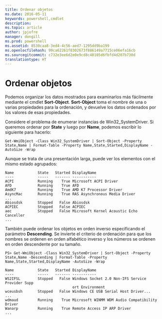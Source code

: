 ```yaml
---
title: Ordenar objetos
ms.date: 2016-05-11
keywords: powershell,cmdlet
description: 
ms.topic: article
author: jpjofre
manager: dongill
ms.prod: powershell
ms.assetid: 8530caa8-3ed4-4c56-aed7-1295dd9ba199
ms.openlocfilehash: 99ca62261f8302673f886149a7715ce06efa16cb
ms.sourcegitcommit: c732e3ee6d2e0e9cd8c40105d6fbfd4d207b730d
translationtype: HT
---
```

# <a name="sorting-objects"></a>Ordenar objetos
Podemos organizar los datos mostrados para examinarlos más fácilmente mediante el cmdlet **Sort-Object**. **Sort-Object** toma el nombre de una o varias propiedades para la ordenación, y devuelve los datos ordenados por los valores de esas propiedades.

Considere el problema de enumerar instancias de Win32_SystemDriver. Si queremos ordenar por **State** y luego por **Name**, podemos escribir lo siguiente para hacerlo:

```
Get-WmiObject -Class Win32_SystemDriver | Sort-Object -Property State,Name | Format-Table -Property Name,State,Started,DisplayName -AutoSize -Wrap
```

Aunque se trata de una presentación larga, puede ver los elementos con el mismo estado agrupados:

```
Name           State   Started DisplayName
----           -----   ------- -----------
ACPI           Running    True Microsoft ACPI Driver
AFD            Running    True AFD
AmdK7          Running    True AMD K7 Processor Driver
AsyncMac       Running    True RAS Asynchronous Media Driver
...
Abiosdsk       Stopped   False Abiosdsk
ACPIEC         Stopped   False ACPIEC
aec            Stopped   False Microsoft Kernel Acoustic Echo Canceller
...
```

También puede ordenar los objetos en orden inverso especificando el parámetro **Descending**. Se invierte el criterio de ordenación para que los nombres se ordenen en orden alfabético inverso y los números se ordenen en orden descendente por su tamaño.

```
PS> Get-WmiObject -Class Win32_SystemDriver | Sort-Object -Property State,Name -Descending | Format-Table -Property Name,State,Started,DisplayName -AutoSize -Wrap

Name           State   Started DisplayName
----           -----   ------- -----------
WS2IFSL        Stopped   False Windows Socket 2.0 Non-IFS Service Provider Supp
                               ort Environment
wceusbsh       Stopped   False Windows CE USB Serial Host Driver...
...
wdmaud         Running    True Microsoft WINMM WDM Audio Compatibility Driver
Wanarp         Running    True Remote Access IP ARP Driver
...
```

